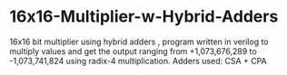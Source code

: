 # 16x16-Multiplier-w-Hybrid-Adders
16x16 bit multiplier using hybrid adders , program written in verilog to multiply values and get the output ranging from +1,073,676,289 to -1,073,741,824 using radix-4 multiplication. Adders used: CSA + CPA
